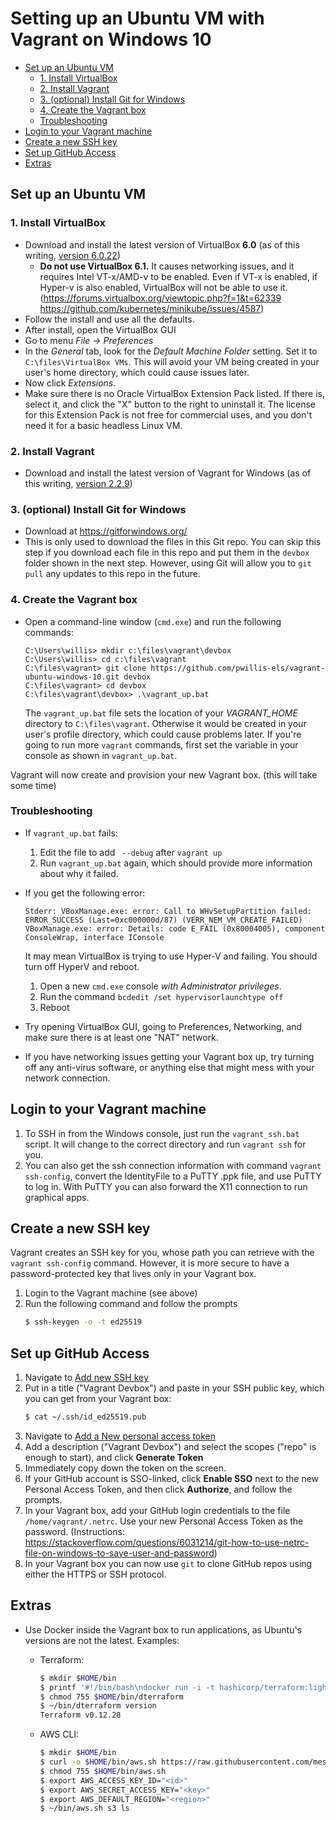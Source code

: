 Setting up an Ubuntu VM with Vagrant on Windows 10
=================

* [Set up an Ubuntu VM](#set-up-an-ubuntu-vm)
  * [1\. Install VirtualBox](#1-install-virtualbox)
  * [2\. Install Vagrant](#2-install-vagrant)
  * [3\. (optional) Install Git for Windows](#3-optional-install-git-for-windows)
  * [4\. Create the Vagrant box](#4-create-the-vagrant-box)
  * [Troubleshooting](#troubleshooting)
* [Login to your Vagrant machine](#login-to-your-vagrant-machine)
* [Create a new SSH key](#create-a-new-ssh-key)
* [Set up GitHub Access](#set-up-github-access)
* [Extras](#extras)


## Set up an Ubuntu VM

### 1. Install VirtualBox
 - Download and install the latest version of VirtualBox **6.0** (as of this writing, [version 6.0.22](https://download.virtualbox.org/virtualbox/6.0.22/VirtualBox-VirtualBox-6.0.22-137980-Win.exe))
   - **Do not use VirtualBox 6.1.** It causes networking issues, and it requires Intel VT-x/AMD-v to be enabled. Even if VT-x is enabled, if Hyper-v is also enabled, VirtualBox will not be able to use it. (https://forums.virtualbox.org/viewtopic.php?f=1&t=62339 https://github.com/kubernetes/minikube/issues/4587)
 - Follow the install and use all the defaults.
 - After install, open the VirtualBox GUI
 - Go to menu *File -> Preferences*
 - In the *General* tab, look for the *Default Machine Folder* setting.
   Set it to `C:\files\VirtualBox VMs`.
   This will avoid your VM being created in your user's home directory, which could cause issues later.
 - Now click *Extensions*.
 - Make sure there is no Oracle VirtualBox Extension Pack listed.  If there is, select it, and click the "X" button to the right to uninstall it.
   The license for this Extension Pack is not free for commercial uses, and you don't need it for a basic headless Linux VM.

### 2. Install Vagrant
 - Download and install the latest version of Vagrant for Windows (as of this writing, [version 2.2.9](https://releases.hashicorp.com/vagrant/2.2.9/vagrant_2.2.9_x86_64.msi))

### 3. (optional) Install Git for Windows
 - Download at https://gitforwindows.org/
 - This is only used to download the files in this Git repo.
   You can skip this step if you download each file in this repo and put them in the `devbox` folder shown in the next step.
   However, using Git will allow you to `git pull` any updates to this repo in the future.

### 4. Create the Vagrant box
 - Open a command-line window (`cmd.exe`) and run the following commands:
   ```
   C:\Users\willis> mkdir c:\files\vagrant\devbox
   C:\Users\willis> cd c:\files\vagrant
   C:\files\vagrant> git clone https://github.com/pwillis-els/vagrant-ubuntu-windows-10.git devbox
   C:\files\vagrant> cd devbox
   C:\files\vagrant\devbox> .\vagrant_up.bat
   ```
   The `vagrant_up.bat` file sets the location of your *VAGRANT_HOME* directory to `C:\files\vagrant`. Otherwise it would be created in your user's profile directory, which could cause problems later. If you're going to run more `vagrant` commands, first set the variable in your console as shown in `vagrant_up.bat`.

Vagrant will now create and provision your new Vagrant box. (this will take some time)

### Troubleshooting
 - If `vagrant_up.bat` fails:
   1. Edit the file to add ` --debug` after `vagrant up`
   2. Run `vagrant_up.bat` again, which should provide more information about why it failed.

 - If you get the following error:
   ```
   Stderr: VBoxManage.exe: error: Call to WHvSetupPartition failed: ERROR_SUCCESS (Last=0xc000000d/87) (VERR_NEM_VM_CREATE_FAILED)
   VBoxManage.exe: error: Details: code E_FAIL (0x80004005), component ConsoleWrap, interface IConsole
   ```
   It may mean VirtualBox is trying to use Hyper-V and failing. You should turn off HyperV and reboot.
   1. Open a new `cmd.exe` console *with Administrator privileges*.
   2. Run the command `bcdedit /set hypervisorlaunchtype off`
   3. Reboot

 - Try opening VirtualBox GUI, going to Preferences, Networking, and make sure there is at least one "NAT" network.

 - If you have networking issues getting your Vagrant box up, try turning off any anti-virus software, or anything else that might mess with your network connection.


## Login to your Vagrant machine
1. To SSH in from the Windows console, just run the `vagrant_ssh.bat` script.
   It will change to the correct directory and run `vagrant ssh` for you.
2. You can also get the ssh connection information with command `vagrant ssh-config`, convert the IdentityFile to a PuTTY .ppk file, and use PuTTY to log in. With PuTTY you can also forward the X11 connection to run graphical apps.


## Create a new SSH key
Vagrant creates an SSH key for you, whose path you can retrieve with the `vagrant ssh-config` command.
However, it is more secure to have a password-protected key that lives only in your Vagrant box.
1. Login to the Vagrant machine (see above)
2. Run the following command and follow the prompts
   ```bash
   $ ssh-keygen -o -t ed25519
   ```

## Set up GitHub Access
1. Navigate to [Add new SSH key](https://github.com/settings/ssh/new)
2. Put in a title ("Vagrant Devbox") and paste in your SSH public key, which you can get from your Vagrant box:
   ```bash
   $ cat ~/.ssh/id_ed25519.pub
   ```
3. Navigate to [Add a New personal access token](https://github.com/settings/tokens/new)
4. Add a description ("Vagrant Devbox") and select the scopes ("repo" is enough to start), and click **Generate Token**
5. Immediately copy down the token on the screen.
6. If your GitHub account is SSO-linked, click **Enable SSO** next to the new Personal Access Token, and then click **Authorize**, and follow the prompts.
7. In your Vagrant box, add your GitHub login credentials to the file `/home/vagrant/.netrc`. Use your new Personal Access Token as the password. (Instructions: https://stackoverflow.com/questions/6031214/git-how-to-use-netrc-file-on-windows-to-save-user-and-password)
8. In your Vagrant box you can now use `git` to clone GitHub repos using either the HTTPS or SSH protocol.

## Extras

 - Use Docker inside the Vagrant box to run applications, as Ubuntu's versions are not the latest. Examples:
   - Terraform:
     ```bash
     $ mkdir $HOME/bin
     $ printf '#!/bin/bash\ndocker run -i -t hashicorp/terraform:light "$@"\n' > $HOME/bin/dterraform
     $ chmod 755 $HOME/bin/dterraform
     $ ~/bin/dterraform version
     Terraform v0.12.28
     ```

   - AWS CLI:
     ```bash
     $ mkdir $HOME/bin
     $ curl -o $HOME/bin/aws.sh https://raw.githubusercontent.com/mesosphere/aws-cli/master/aws.sh
     $ chmod 755 $HOME/bin/aws.sh
     $ export AWS_ACCESS_KEY_ID="<id>"
     $ export AWS_SECRET_ACCESS_KEY="<key>"
     $ export AWS_DEFAULT_REGION="<region>"
     $ ~/bin/aws.sh s3 ls
     ```

[1]: https://askubuntu.com/questions/41605/trouble-downloading-packages-list-due-to-a-hash-sum-mismatch-error/
